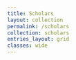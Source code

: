 ```yaml
---
title: Scholars
layout: collection
permalink: /scholars
collection: scholars
entries_layout: grid
classes: wide
---
```

